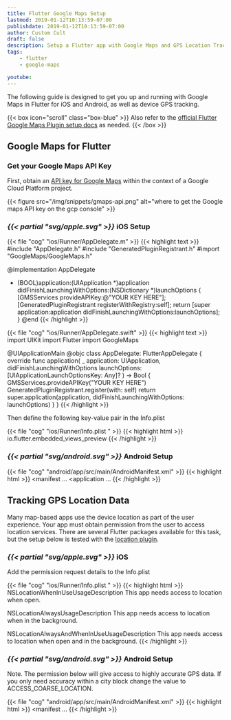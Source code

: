 ```yaml
---
title: Flutter Google Maps Setup
lastmod: 2019-01-12T10:13:59-07:00
publishdate: 2019-01-12T10:13:59-07:00
author: Custom Cult
draft: false
description: Setup a Flutter app with Google Maps and GPS Location Tracking
tags: 
    - flutter
    - google-maps

youtube: 
---
```


The following guide is designed to get you up and running with Google Maps in Flutter for iOS and Android, as well as device GPS tracking. 

{{< box icon="scroll" class="box-blue" >}}
Also refer to the [official Flutter Google Maps Plugin setup docs](https://pub.dartlang.org/packages/google_maps_flutter) as needed. 
{{< /box >}}

## Google Maps for Flutter

### Get your Google Maps API Key

First, obtain an [API key for Google Maps](https://cloud.google.com/maps-platform/) within the context of a Google Cloud Platform project. 

{{< figure src="/img/snippets/gmaps-api.png" alt="where to get the Google maps API key on the gcp console" >}}

### <i>{{< partial "svg/apple.svg" >}}</i> iOS Setup

{{< file "cog" "ios/Runner/AppDelegate.m" >}}
{{< highlight text >}}
#include "AppDelegate.h"
#include "GeneratedPluginRegistrant.h"
#import "GoogleMaps/GoogleMaps.h"

@implementation AppDelegate

- (BOOL)application:(UIApplication *)application
    didFinishLaunchingWithOptions:(NSDictionary *)launchOptions {
  [GMSServices provideAPIKey:@"YOUR KEY HERE"];
  [GeneratedPluginRegistrant registerWithRegistry:self];
  return [super application:application didFinishLaunchingWithOptions:launchOptions];
}
@end
{{< /highlight >}}

{{< file "cog" "ios/Runner/AppDelegate.swift" >}}
{{< highlight text >}}
import UIKit
import Flutter
import GoogleMaps

@UIApplicationMain
@objc class AppDelegate: FlutterAppDelegate {
  override func application(
    _ application: UIApplication,
    didFinishLaunchingWithOptions launchOptions: [UIApplicationLaunchOptionsKey: Any]?
  ) -> Bool {
    GMSServices.provideAPIKey("YOUR KEY HERE")
    GeneratedPluginRegistrant.register(with: self)
    return super.application(application, didFinishLaunchingWithOptions: launchOptions)
  }
}
{{< /highlight >}}

Then define the following key-value pair in the Info.plist

{{< file "cog" "ios/Runner/Info.plist " >}}
{{< highlight html >}}
<key>io.flutter.embedded_views_preview</key>
<true/>
{{< /highlight >}}


### <i>{{< partial "svg/android.svg" >}}</i> Android Setup



{{< file "cog" "android/app/src/main/AndroidManifest.xml" >}}
{{< highlight html >}}
<manifest ...
  <application ...
    <meta-data android:name="com.google.android.geo.API_KEY"
               android:value="YOUR API KEY HERE"/>
{{< /highlight >}}

## Tracking GPS Location Data

Many map-based apps use the device location as part of the user experience. Your app must obtain permission from the user to access location services. There are several Flutter packages available for this task, but the setup below is tested with the [location plugin](https://pub.dartlang.org/packages/location). 

### <i>{{< partial "svg/apple.svg" >}}</i> iOS 

Add the permission request details to the Info.plist

{{< file "cog" "ios/Runner/Info.plist " >}}
{{< highlight html >}}
<key>NSLocationWhenInUseUsageDescription</key>
<string>This app needs access to location when open.</string>

<key>NSLocationAlwaysUsageDescription</key>
<string>This app needs access to location when in the background.</string>

<key>NSLocationAlwaysAndWhenInUseUsageDescription</key>
<string>This app needs access to location when open and in the background.</string>
{{< /highlight >}}



### <i>{{< partial "svg/android.svg" >}}</i> Android Setup

Note. The permission below will give access to highly accurate GPS data. If you only need accuracy within a city block change the value to ACCESS_COARSE_LOCATION. 

{{< file "cog" "android/app/src/main/AndroidManifest.xml" >}}
{{< highlight html >}}
<manifest ...
    <uses-permission android:name="android.permission.ACCESS_FINE_LOCATION" />
{{< /highlight >}}
 

